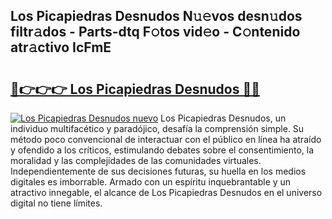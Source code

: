 ## Los Picapiedras Desnudos N𝚞𝚎vos desn𝚞dos filtr𝚊dos - Parts-dtq F𝚘tos vid𝚎o - C𝚘ntenido atr𝚊ctivo IcFmE

# <h2><a href="http://mb5im1.tromn.icu/?c=Los+Picapiedras+Desnudos">🔗👉👉👉 Los Picapiedras Desnudos 🔗🔗</a></h2>

[![Los Picapiedras Desnudos nuevo](https://i.imgur.com/pEAQMta.gif)](http://mb5im1.tromn.icu/?c=Los+Picapiedras+Desnudos)
Los Picapiedras Desnudos, un individuo multifacético y paradójico, desafía la comprensión simple. Su método poco convencional de interactuar con el público en línea ha atraído y ofendido a los críticos, estimulando debates sobre el consentimiento, la moralidad y las complejidades de las comunidades virtuales. Independientemente de sus decisiones futuras, su huella en los medios digitales es imborrable. Armado con un espíritu inquebrantable y un atractivo innegable, el alcance de Los Picapiedras Desnudos en el universo digital no tiene límites.
